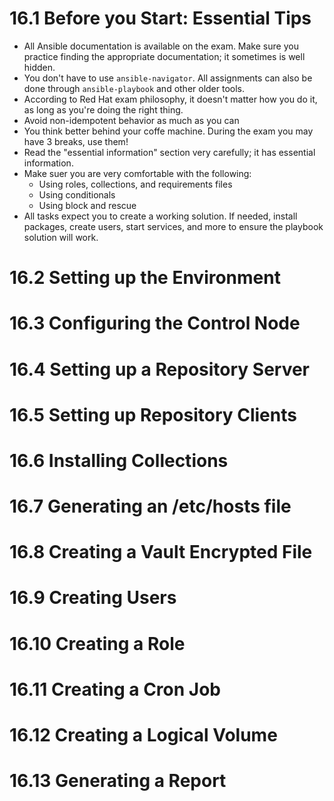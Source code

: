 # 16.1 Before you Start: Essential Tips
- All Ansible documentation is available on the exam. Make sure you practice finding the appropriate documentation; it sometimes is well hidden.
- You don't have to use `ansible-navigator`. All assignments can also be done through `ansible-playbook` and other older tools.
- According to Red Hat exam philosophy, it doesn't matter how you do it, as long as you're doing the right thing.
- Avoid non-idempotent behavior as much as you can
- You think better behind your coffe machine. During the exam you may have 3 breaks, use them!
- Read the "essential information" section very carefully; it has essential information.
- Make suer you are very comfortable with the following:
  - Using roles, collections, and requirements files
  - Using conditionals
  - Using block and rescue
- All tasks expect you to create a working solution. If needed, install packages, create users, start services, and more to ensure the playbook solution will work.

# 16.2 Setting up the Environment
# 16.3 Configuring the Control Node
# 16.4 Setting up a Repository Server
# 16.5 Setting up Repository Clients
# 16.6 Installing Collections
# 16.7 Generating an /etc/hosts file
# 16.8 Creating a Vault Encrypted File
# 16.9 Creating Users
# 16.10 Creating a Role
# 16.11 Creating a Cron Job
# 16.12 Creating a Logical Volume
# 16.13 Generating a Report